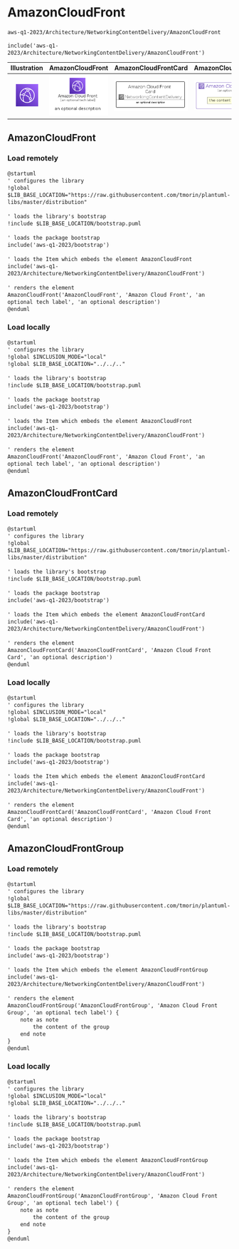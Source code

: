 # AmazonCloudFront


```text
aws-q1-2023/Architecture/NetworkingContentDelivery/AmazonCloudFront
```

```text
include('aws-q1-2023/Architecture/NetworkingContentDelivery/AmazonCloudFront')
```



| Illustration | AmazonCloudFront | AmazonCloudFrontCard | AmazonCloudFrontGroup |
| :---: | :---: | :---: | :---: |
| ![illustration for Illustration](../../../aws-q1-2023/Architecture/NetworkingContentDelivery/AmazonCloudFront.png) | ![illustration for AmazonCloudFront](../../../aws-q1-2023/Architecture/NetworkingContentDelivery/AmazonCloudFront.Local.png) | ![illustration for AmazonCloudFrontCard](../../../aws-q1-2023/Architecture/NetworkingContentDelivery/AmazonCloudFrontCard.Local.png) | ![illustration for AmazonCloudFrontGroup](../../../aws-q1-2023/Architecture/NetworkingContentDelivery/AmazonCloudFrontGroup.Local.png) |




## AmazonCloudFront

### Load remotely
```plantuml
@startuml
' configures the library
!global $LIB_BASE_LOCATION="https://raw.githubusercontent.com/tmorin/plantuml-libs/master/distribution"

' loads the library's bootstrap
!include $LIB_BASE_LOCATION/bootstrap.puml

' loads the package bootstrap
include('aws-q1-2023/bootstrap')

' loads the Item which embeds the element AmazonCloudFront
include('aws-q1-2023/Architecture/NetworkingContentDelivery/AmazonCloudFront')

' renders the element
AmazonCloudFront('AmazonCloudFront', 'Amazon Cloud Front', 'an optional tech label', 'an optional description')
@enduml
```

### Load locally
```plantuml
@startuml
' configures the library
!global $INCLUSION_MODE="local"
!global $LIB_BASE_LOCATION="../../.."

' loads the library's bootstrap
!include $LIB_BASE_LOCATION/bootstrap.puml

' loads the package bootstrap
include('aws-q1-2023/bootstrap')

' loads the Item which embeds the element AmazonCloudFront
include('aws-q1-2023/Architecture/NetworkingContentDelivery/AmazonCloudFront')

' renders the element
AmazonCloudFront('AmazonCloudFront', 'Amazon Cloud Front', 'an optional tech label', 'an optional description')
@enduml
```

## AmazonCloudFrontCard

### Load remotely
```plantuml
@startuml
' configures the library
!global $LIB_BASE_LOCATION="https://raw.githubusercontent.com/tmorin/plantuml-libs/master/distribution"

' loads the library's bootstrap
!include $LIB_BASE_LOCATION/bootstrap.puml

' loads the package bootstrap
include('aws-q1-2023/bootstrap')

' loads the Item which embeds the element AmazonCloudFrontCard
include('aws-q1-2023/Architecture/NetworkingContentDelivery/AmazonCloudFront')

' renders the element
AmazonCloudFrontCard('AmazonCloudFrontCard', 'Amazon Cloud Front Card', 'an optional description')
@enduml
```

### Load locally
```plantuml
@startuml
' configures the library
!global $INCLUSION_MODE="local"
!global $LIB_BASE_LOCATION="../../.."

' loads the library's bootstrap
!include $LIB_BASE_LOCATION/bootstrap.puml

' loads the package bootstrap
include('aws-q1-2023/bootstrap')

' loads the Item which embeds the element AmazonCloudFrontCard
include('aws-q1-2023/Architecture/NetworkingContentDelivery/AmazonCloudFront')

' renders the element
AmazonCloudFrontCard('AmazonCloudFrontCard', 'Amazon Cloud Front Card', 'an optional description')
@enduml
```

## AmazonCloudFrontGroup

### Load remotely
```plantuml
@startuml
' configures the library
!global $LIB_BASE_LOCATION="https://raw.githubusercontent.com/tmorin/plantuml-libs/master/distribution"

' loads the library's bootstrap
!include $LIB_BASE_LOCATION/bootstrap.puml

' loads the package bootstrap
include('aws-q1-2023/bootstrap')

' loads the Item which embeds the element AmazonCloudFrontGroup
include('aws-q1-2023/Architecture/NetworkingContentDelivery/AmazonCloudFront')

' renders the element
AmazonCloudFrontGroup('AmazonCloudFrontGroup', 'Amazon Cloud Front Group', 'an optional tech label') {
    note as note
        the content of the group
    end note
}
@enduml
```

### Load locally
```plantuml
@startuml
' configures the library
!global $INCLUSION_MODE="local"
!global $LIB_BASE_LOCATION="../../.."

' loads the library's bootstrap
!include $LIB_BASE_LOCATION/bootstrap.puml

' loads the package bootstrap
include('aws-q1-2023/bootstrap')

' loads the Item which embeds the element AmazonCloudFrontGroup
include('aws-q1-2023/Architecture/NetworkingContentDelivery/AmazonCloudFront')

' renders the element
AmazonCloudFrontGroup('AmazonCloudFrontGroup', 'Amazon Cloud Front Group', 'an optional tech label') {
    note as note
        the content of the group
    end note
}
@enduml
```

